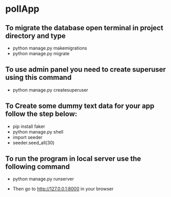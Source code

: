 # pollApp

## To migrate the database open terminal in project directory and type
- python manage.py makemigrations
- python manage.py migrate

## To use admin panel you need to create superuser using this command
- python manage.py createsuperuser

## To Create some dummy text data for your app follow the step below:
- pip install faker
- python manage.py shell 
- import seeder
- seeder.seed_all(30)

## To run the program in local server use the following command
- python manage.py runserver

- Then go to http://127.0.0.1:8000 in your browser
